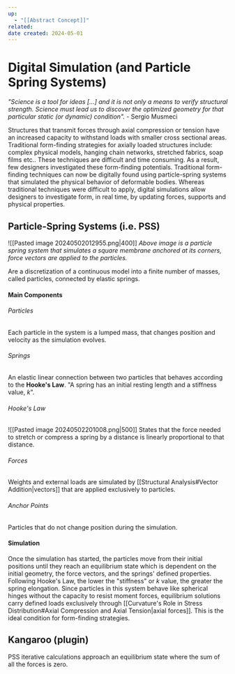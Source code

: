 ```yaml
---
up:
  - "[[Abstract Concept]]"
related: 
date created: 2024-05-01
---
```

# Digital Simulation (and Particle Spring Systems)
*"Science is a tool for ideas [...] and it is not only a means to verify structural strength. Science must lead us to discover the optimized geometry for that particular static (or dynamic) condition".* - Sergio Musmeci

Structures that transmit forces through axial compression or tension have an increased capacity to withstand loads with smaller cross sectional areas.
	Traditional form-finding strategies for axially loaded structures include: complex physical models, hanging chain networks, stretched fabrics, soap films etc..
These techniques are difficult and time consuming. 
	As a result, few designers investigated these form-finding potentials. 
		 Traditional form-finding techniques can now be digitally found using particle-spring systems that simulated the physical behavior of deformable bodies.
			 Whereas traditional techniques were difficult to apply, digital simulations allow designers to investigate form, in real time, by updating forces, supports and physical properties.
## Particle-Spring Systems (i.e. PSS)
![[Pasted image 20240502012955.png|400]]
*Above image is a particle spring system that simulates a square membrane anchored at its corners, force vectors are applied to the particles.*

Are a discretization of a continuous model into a finite number of masses, called particles, connected by elastic springs. 
#### Main Components
###### Particles
Each particle in the system is a lumped mass, that changes position and velocity as the simulation evolves.
###### Springs
An elastic linear connection between two particles that behaves according to the **Hooke's Law**.
	"A spring has an initial resting length and a stiffness value, $k$".
###### Hooke's Law
![[Pasted image 20240502201008.png|500]]
States that the force needed to stretch or compress a spring by a distance is linearly proportional to that distance. 
###### Forces
Weights and external loads are simulated by [[Structural Analysis#Vector Addition|vectors]] that are applied exclusively to particles.
###### Anchor Points
Particles that do not change position during the simulation.
#### Simulation
Once the simulation has started, the particles move from their initial positions until they reach an equilibrium state which is dependent on the initial geometry, the force vectors, and the springs' defined properties.
	Following Hooke's Law, the lower the "stiffness" or $k$ value, the greater the spring elongation. 
		Since particles in this system behave like spherical hinges without the capacity to resist moment forces, equilibrium solutions carry defined loads exclusively through [[Curvature's Role in Stress Distribution#Axial Compression and Axial Tension|axial forces]].
			This is the ideal condition for form-finding strategies.

## Kangaroo (plugin)
PSS iterative calculations approach an equilibrium state where the sum of all the forces is zero. 